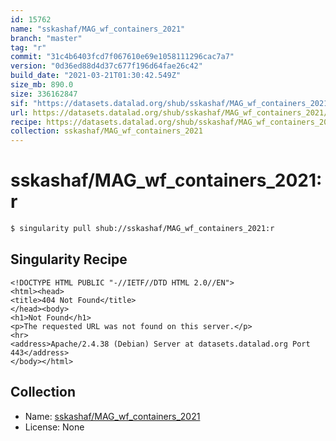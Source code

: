 ```yaml
---
id: 15762
name: "sskashaf/MAG_wf_containers_2021"
branch: "master"
tag: "r"
commit: "31c4b6403fcd7f067610e69e1058111296cac7a7"
version: "0d36ed88d4d37c677f196d64fae26c42"
build_date: "2021-03-21T01:30:42.549Z"
size_mb: 890.0
size: 336162847
sif: "https://datasets.datalad.org/shub/sskashaf/MAG_wf_containers_2021/r/2021-03-21-31c4b640-0d36ed88/0d36ed88d4d37c677f196d64fae26c42.sif"
url: https://datasets.datalad.org/shub/sskashaf/MAG_wf_containers_2021/r/2021-03-21-31c4b640-0d36ed88/
recipe: https://datasets.datalad.org/shub/sskashaf/MAG_wf_containers_2021/r/2021-03-21-31c4b640-0d36ed88/Singularity
collection: sskashaf/MAG_wf_containers_2021
---
```


# sskashaf/MAG_wf_containers_2021:r

```bash
$ singularity pull shub://sskashaf/MAG_wf_containers_2021:r
```

## Singularity Recipe

```singularity
<!DOCTYPE HTML PUBLIC "-//IETF//DTD HTML 2.0//EN">
<html><head>
<title>404 Not Found</title>
</head><body>
<h1>Not Found</h1>
<p>The requested URL was not found on this server.</p>
<hr>
<address>Apache/2.4.38 (Debian) Server at datasets.datalad.org Port 443</address>
</body></html>
```

## Collection

 - Name: [sskashaf/MAG_wf_containers_2021](https://github.com/sskashaf/MAG_wf_containers_2021)
 - License: None

